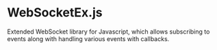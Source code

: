 # WebSocketEx.js
Extended WebSocket library for Javascript, which allows subscribing to events along with handling various events with callbacks.
